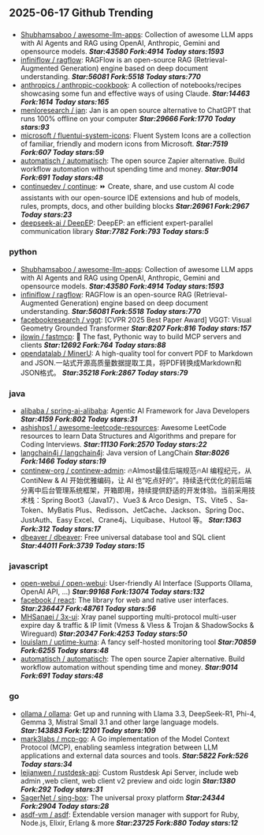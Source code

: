 ## 2025-06-17 Github Trending

### 
* [Shubhamsaboo / awesome-llm-apps](https://github.com/Shubhamsaboo/awesome-llm-apps): Collection of awesome LLM apps with AI Agents and RAG using OpenAI, Anthropic, Gemini and opensource models. ***Star:43580 Fork:4914 Today stars:1593***
* [infiniflow / ragflow](https://github.com/infiniflow/ragflow): RAGFlow is an open-source RAG (Retrieval-Augmented Generation) engine based on deep document understanding. ***Star:56081 Fork:5518 Today stars:770***
* [anthropics / anthropic-cookbook](https://github.com/anthropics/anthropic-cookbook): A collection of notebooks/recipes showcasing some fun and effective ways of using Claude. ***Star:14463 Fork:1614 Today stars:165***
* [menloresearch / jan](https://github.com/menloresearch/jan): Jan is an open source alternative to ChatGPT that runs 100% offline on your computer ***Star:29666 Fork:1770 Today stars:93***
* [microsoft / fluentui-system-icons](https://github.com/microsoft/fluentui-system-icons): Fluent System Icons are a collection of familiar, friendly and modern icons from Microsoft. ***Star:7519 Fork:607 Today stars:59***
* [automatisch / automatisch](https://github.com/automatisch/automatisch): The open source Zapier alternative. Build workflow automation without spending time and money. ***Star:9014 Fork:691 Today stars:48***
* [continuedev / continue](https://github.com/continuedev/continue): ⏩ Create, share, and use custom AI code assistants with our open-source IDE extensions and hub of models, rules, prompts, docs, and other building blocks ***Star:26961 Fork:2967 Today stars:23***
* [deepseek-ai / DeepEP](https://github.com/deepseek-ai/DeepEP): DeepEP: an efficient expert-parallel communication library ***Star:7782 Fork:793 Today stars:5***

### python
* [Shubhamsaboo / awesome-llm-apps](https://github.com/Shubhamsaboo/awesome-llm-apps): Collection of awesome LLM apps with AI Agents and RAG using OpenAI, Anthropic, Gemini and opensource models. ***Star:43580 Fork:4914 Today stars:1593***
* [infiniflow / ragflow](https://github.com/infiniflow/ragflow): RAGFlow is an open-source RAG (Retrieval-Augmented Generation) engine based on deep document understanding. ***Star:56081 Fork:5518 Today stars:770***
* [facebookresearch / vggt](https://github.com/facebookresearch/vggt): [CVPR 2025 Best Paper Award] VGGT: Visual Geometry Grounded Transformer ***Star:8207 Fork:816 Today stars:157***
* [jlowin / fastmcp](https://github.com/jlowin/fastmcp): 🚀 The fast, Pythonic way to build MCP servers and clients ***Star:12692 Fork:764 Today stars:88***
* [opendatalab / MinerU](https://github.com/opendatalab/MinerU): A high-quality tool for convert PDF to Markdown and JSON.一站式开源高质量数据提取工具，将PDF转换成Markdown和JSON格式。 ***Star:35218 Fork:2867 Today stars:79***

### java
* [alibaba / spring-ai-alibaba](https://github.com/alibaba/spring-ai-alibaba): Agentic AI Framework for Java Developers ***Star:4159 Fork:802 Today stars:31***
* [ashishps1 / awesome-leetcode-resources](https://github.com/ashishps1/awesome-leetcode-resources): Awesome LeetCode resources to learn Data Structures and Algorithms and prepare for Coding Interviews. ***Star:11130 Fork:2570 Today stars:22***
* [langchain4j / langchain4j](https://github.com/langchain4j/langchain4j): Java version of LangChain ***Star:8026 Fork:1466 Today stars:19***
* [continew-org / continew-admin](https://github.com/continew-org/continew-admin): 🔥Almost最佳后端规范🔥AI 编程纪元，从 ContiNew & AI 开始优雅编码，让 AI 也“吃点好的”。持续迭代优化的前后端分离中后台管理系统框架，开箱即用，持续提供舒适的开发体验。当前采用技术栈：Spring Boot3（Java17）、Vue3 & Arco Design、TS、Vite5 、Sa-Token、MyBatis Plus、Redisson、JetCache、Jackson、Spring Doc、JustAuth、Easy Excel、Crane4j、Liquibase、Hutool 等。 ***Star:1363 Fork:312 Today stars:17***
* [dbeaver / dbeaver](https://github.com/dbeaver/dbeaver): Free universal database tool and SQL client ***Star:44011 Fork:3739 Today stars:15***

### javascript
* [open-webui / open-webui](https://github.com/open-webui/open-webui): User-friendly AI Interface (Supports Ollama, OpenAI API, ...) ***Star:99168 Fork:13074 Today stars:132***
* [facebook / react](https://github.com/facebook/react): The library for web and native user interfaces. ***Star:236447 Fork:48761 Today stars:56***
* [MHSanaei / 3x-ui](https://github.com/MHSanaei/3x-ui): Xray panel supporting multi-protocol multi-user expire day & traffic & IP limit (Vmess & Vless & Trojan & ShadowSocks & Wireguard) ***Star:20347 Fork:4253 Today stars:50***
* [louislam / uptime-kuma](https://github.com/louislam/uptime-kuma): A fancy self-hosted monitoring tool ***Star:70859 Fork:6255 Today stars:48***
* [automatisch / automatisch](https://github.com/automatisch/automatisch): The open source Zapier alternative. Build workflow automation without spending time and money. ***Star:9014 Fork:691 Today stars:48***

### go
* [ollama / ollama](https://github.com/ollama/ollama): Get up and running with Llama 3.3, DeepSeek-R1, Phi-4, Gemma 3, Mistral Small 3.1 and other large language models. ***Star:143883 Fork:12101 Today stars:109***
* [mark3labs / mcp-go](https://github.com/mark3labs/mcp-go): A Go implementation of the Model Context Protocol (MCP), enabling seamless integration between LLM applications and external data sources and tools. ***Star:5822 Fork:526 Today stars:34***
* [lejianwen / rustdesk-api](https://github.com/lejianwen/rustdesk-api): Custom Rustdesk Api Server, include web admin ,web client, web client v2 preview and oidc login ***Star:1380 Fork:292 Today stars:31***
* [SagerNet / sing-box](https://github.com/SagerNet/sing-box): The universal proxy platform ***Star:24344 Fork:2904 Today stars:28***
* [asdf-vm / asdf](https://github.com/asdf-vm/asdf): Extendable version manager with support for Ruby, Node.js, Elixir, Erlang & more ***Star:23725 Fork:880 Today stars:12***
